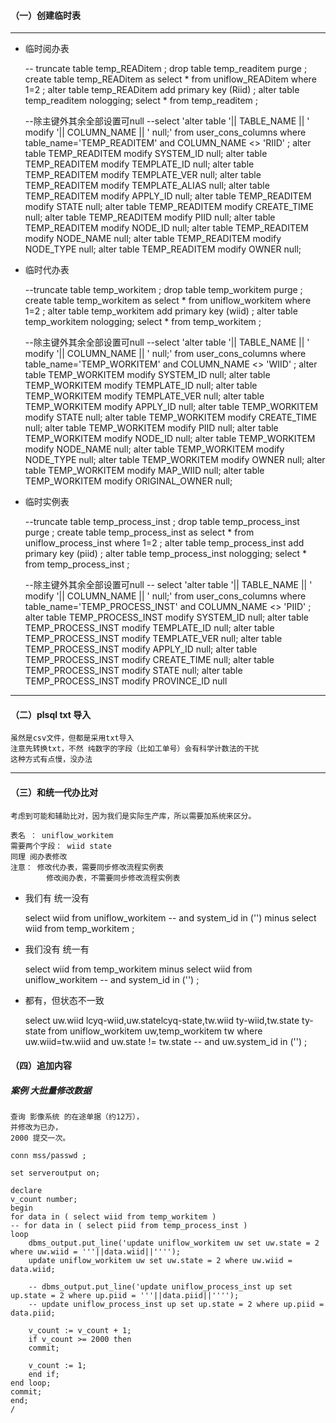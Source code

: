 #### （一）创建临时表

---

- 临时阅办表


    -- truncate table temp_READitem ;
    drop table temp_readitem purge ;
    create table temp_READitem as select * from uniflow_READitem where 1=2 ;
    alter table temp_READitem add primary key (Riid) ;
    alter table temp_readitem nologging;
    select * from temp_readitem ;

    --除主键外其余全部设置可null
    --select 'alter table '|| TABLE_NAME || ' modify '|| COLUMN_NAME || ' null;' from user_cons_columns where table_name='TEMP_READITEM' and COLUMN_NAME <> 'RIID' ;
    alter table TEMP_READITEM modify SYSTEM_ID null;
    alter table TEMP_READITEM modify TEMPLATE_ID null;
    alter table TEMP_READITEM modify TEMPLATE_VER null;
    alter table TEMP_READITEM modify TEMPLATE_ALIAS null;
    alter table TEMP_READITEM modify APPLY_ID null;
    alter table TEMP_READITEM modify STATE null;
    alter table TEMP_READITEM modify CREATE_TIME null;
    alter table TEMP_READITEM modify PIID null;
    alter table TEMP_READITEM modify NODE_ID null;
    alter table TEMP_READITEM modify NODE_NAME null;
    alter table TEMP_READITEM modify NODE_TYPE null;
    alter table TEMP_READITEM modify OWNER null;

- 临时代办表


    --truncate table temp_workitem ;
    drop table temp_workitem purge ;
    create table temp_workitem as select * from uniflow_workitem where 1=2 ;
    alter table temp_workitem add primary key (wiid) ;
    alter table temp_workitem nologging;
    select * from temp_workitem ;

    --除主键外其余全部设置可null
    --select 'alter table '|| TABLE_NAME || ' modify '|| COLUMN_NAME || ' null;' from user_cons_columns where table_name='TEMP_WORKITEM' and COLUMN_NAME <> 'WIID' ;
    alter table TEMP_WORKITEM modify SYSTEM_ID null;
    alter table TEMP_WORKITEM modify TEMPLATE_ID null;
    alter table TEMP_WORKITEM modify TEMPLATE_VER null;
    alter table TEMP_WORKITEM modify APPLY_ID null;
    alter table TEMP_WORKITEM modify STATE null;
    alter table TEMP_WORKITEM modify CREATE_TIME null;
    alter table TEMP_WORKITEM modify PIID null;
    alter table TEMP_WORKITEM modify NODE_ID null;
    alter table TEMP_WORKITEM modify NODE_NAME null;
    alter table TEMP_WORKITEM modify NODE_TYPE null;
    alter table TEMP_WORKITEM modify OWNER null;
    alter table TEMP_WORKITEM modify MAP_WIID null;
    alter table TEMP_WORKITEM modify ORIGINAL_OWNER null;


- 临时实例表


    --truncate table temp_process_inst ;
    drop table temp_process_inst purge ;
    create table temp_process_inst as select * from uniflow_process_inst where 1=2 ;
    alter table temp_process_inst add primary key (piid) ;
    alter table temp_process_inst nologging;
    select * from temp_process_inst ;

    --除主键外其余全部设置可null
    -- select 'alter table '|| TABLE_NAME || ' modify '|| COLUMN_NAME || ' null;' from user_cons_columns where table_name='TEMP_PROCESS_INST' and COLUMN_NAME <> 'PIID' ;
    alter table TEMP_PROCESS_INST modify SYSTEM_ID null;
    alter table TEMP_PROCESS_INST modify TEMPLATE_ID null;
    alter table TEMP_PROCESS_INST modify TEMPLATE_VER null;
    alter table TEMP_PROCESS_INST modify APPLY_ID null;
    alter table TEMP_PROCESS_INST modify CREATE_TIME null;
    alter table TEMP_PROCESS_INST modify STATE null;
    alter table TEMP_PROCESS_INST modify PROVINCE_ID null

---

#### （二）plsql txt 导入

    虽然是csv文件，但都是采用txt导入
    注意先转换txt，不然 纯数字的字段（比如工单号）会有科学计数法的干扰
    这种方式有点慢，没办法

---
#### （三）和统一代办比对

    考虑到可能和辅助比对，因为我们是实际生产库，所以需要加系统来区分。

    表名 ： uniflow_workitem 
    需要两个字段： wiid state 
    同理 阅办表修改
    注意： 修改代办表，需要同步修改流程实例表
            修改阅办表，不需要同步修改流程实例表
    
- 我们有 统一没有  


    select wiid from uniflow_workitem 
    	-- and system_id in ('')
    minus 
    select wiid from temp_workitem 
    ;
 
- 我们没有 统一有


    select wiid from temp_workitem 
    minus 
    select wiid from uniflow_workitem 
    	-- and system_id in ('')
    ;
    
- 都有，但状态不一致


    select uw.wiid lcyq-wiid,uw.statelcyq-state,tw.wiid ty-wiid,tw.state ty-state 
    	from uniflow_workitem uw,temp_workitem  tw 
    		where uw.wiid=tw.wiid and uw.state != tw.state 
    		-- and uw.system_id in ('')
    ;


#### （四）追加内容

##### 案例 大批量修改数据

    查询 影像系统 的在途单据（约12万），
    并修改为已办，
    2000 提交一次。

    conn mss/passwd ;

    set serveroutput on; 

    declare
    v_count number; 
    begin
    for data in ( select wiid from temp_workitem ) 
    -- for data in ( select piid from temp_process_inst ) 
    loop 
    	dbms_output.put_line('update uniflow_workitem uw set uw.state = 2 where uw.wiid = '''||data.wiid||'''');
    	update uniflow_workitem uw set uw.state = 2 where uw.wiid = data.wiid;

    	-- dbms_output.put_line('update uniflow_process_inst up set up.state = 2 where up.piid = '''||data.piid||'''');
    	-- update uniflow_process_inst up set up.state = 2 where up.piid = data.piid;

    	v_count := v_count + 1;
    	if v_count >= 2000 then 
    	commit;

    	v_count := 1;
    	end if;
    end loop;
    commit;
    end;
    /